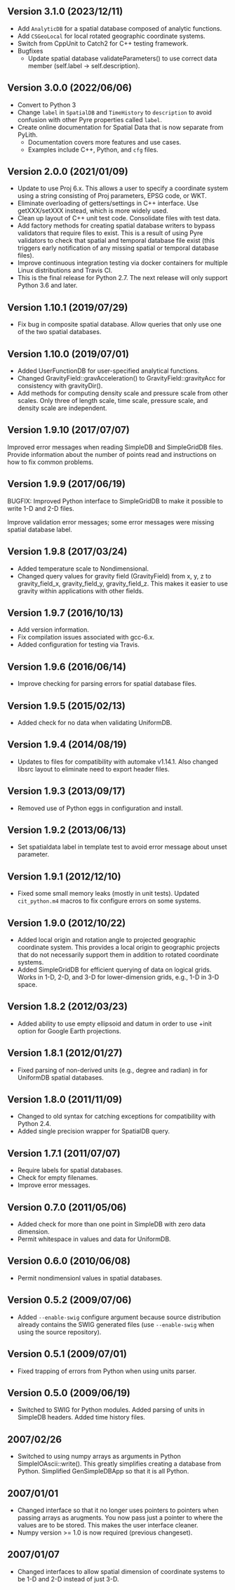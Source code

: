 ## Version 3.1.0 (2023/12/11)

* Add `AnalyticDB` for a spatial database composed of analytic functions.
* Add `CSGeoLocal` for local rotated geographic coordinate systems.
* Switch from CppUnit to Catch2 for C++ testing framework.
* Bugfixes
  - Update spatial database validateParameters() to use correct data member (self.label -> self.description).

## Version 3.0.0 (2022/06/06)

* Convert to Python 3
* Change `label` in `SpatialDB` and `TimeHistory` to `description` to avoid confusion with other Pyre properties called `label`.
* Create online documentation for Spatial Data that is now separate from PyLith.
  * Documentation covers more features and use cases.
  * Examples include C++, Python, and `cfg` files.

## Version 2.0.0 (2021/01/09)

* Update to use Proj 6.x. This allows a user to specify a coordinate
system using a string consisting of Proj parameters, EPSG code, or
WKT.
* Eliminate overloading of getters/settings in C++ interface. Use getXXX/setXXX instead, which is more widely used.
* Clean up layout of C++ unit test code. Consolidate files with test data. 
* Add factory methods for creating spatial database writers to bypass validators that require files to exist. This is a result of using Pyre validators to check that spatial and temporal database file exist (this triggers early notification of any missing spatial or temporal database files).
* Improve continuous integration testing via docker containers for multiple Linux distributions and Travis CI.
* This is the final release for Python 2.7. The next release will only support Python 3.6 and later.

## Version 1.10.1 (2019/07/29)

* Fix bug in composite spatial database. Allow queries that only use one of the two spatial databases.


## Version 1.10.0 (2019/07/01)

* Added UserFunctionDB for user-specified analytical functions.
* Changed GravityField::gravAcceleration() to GravityField::gravityAcc for consistency with gravityDir().
* Add methods for computing density scale and pressure scale from other scales. Only three of length scale, time scale, pressure scale, and density scale are independent.

## Version 1.9.10 (2017/07/07)

  Improved error messages when reading SimpleDB and SimpleGridDB files.
  Provide information about the number of points read and instructions on
  how to fix common problems.

## Version 1.9.9 (2017/06/19)

  BUGFIX: Improved Python interface to SimpleGridDB to make it
  possible to write 1-D and 2-D files.

  Improve validation error messages; some error messages were missing
  spatial database label.

## Version 1.9.8 (2017/03/24)

* Added temperature scale to Nondimensional.
* Changed query values for gravity field (GravityField) from x, y, z to gravity_field_x, gravity_field_y, gravity_field_z. This makes it easier to use gravity within applications with other fields.

## Version 1.9.7 (2016/10/13)

* Add version information.
* Fix compilation issues associated with gcc-6.x.
* Added configuration for testing via Travis.

## Version 1.9.6 (2016/06/14)

* Improve checking for parsing errors for spatial database files.

## Version 1.9.5 (2015/02/13)

* Added check for no data when validating UniformDB.

## Version 1.9.4 (2014/08/19)

* Updates to files for compatibility with automake v1.14.1. Also changed libsrc layout to eliminate need to export header files.

## Version 1.9.3 (2013/09/17)

* Removed use of Python eggs in configuration and install.

## Version 1.9.2 (2013/06/13)

* Set spatialdata label in template test to avoid error message about unset parameter.

## Version 1.9.1 (2012/12/10)

* Fixed some small memory leaks (mostly in unit tests).  Updated `cit_python.m4` macros to fix configure errors on some systems.

## Version 1.9.0 (2012/10/22)

* Added local origin and rotation angle to projected geographic coordinate system. This provides a local origin to geographic projects that do not necessarily support them in addition to rotated coordinate systems.
* Added SimpleGridDB for efficient querying of data on logical grids. Works in 1-D, 2-D, and 3-D for lower-dimension grids, e.g., 1-D in 3-D space.

## Version 1.8.2 (2012/03/23)

* Added ability to use empty ellipsoid and datum in order to use +init option for Google Earth projections.

## Version 1.8.1 (2012/01/27)

* Fixed parsing of non-derived units (e.g., degree and radian) in for UniformDB spatial databases.

## Version 1.8.0 (2011/11/09)

* Changed to old syntax for catching exceptions for compatibility with Python 2.4.
* Added single precision wrapper for SpatialDB query.

## Version 1.7.1 (2011/07/07)

* Require labels for spatial databases.
* Check for empty filenames.
* Improve error messages.

## Version 0.7.0 (2011/05/06)

* Added check for more than one point in SimpleDB with zero data dimension.
* Permit whitespace in values and data for UniformDB.

## Version 0.6.0 (2010/06/08)

* Permit nondimensionl values in spatial databases.

## Version 0.5.2 (2009/07/06)

* Added `--enable-swig` configure argument because source distribution already contains the SWIG generated files (use `--enable-swig` when using the source repository).

## Version 0.5.1 (2009/07/01)

* Fixed trapping of errors from Python when using units parser.

## Version 0.5.0 (2009/06/19)

* Switched to SWIG for Python modules. Added parsing of units in SimpleDB headers. Added time history files.

## 2007/02/26

* Switched to using numpy arrays as arguments in Python SimpleIOAscii::write(). This greatly simplifies creating a database from Python. Simplified GenSimpleDBApp so that it is all Python.

## 2007/01/01

* Changed interface so that it no longer uses pointers to pointers when passing arrays as arugments. You now pass just a pointer to where the values are to be stored. This makes the user interface cleaner.
* Numpy version >= 1.0 is now required (previous changeset).

## 2007/01/07

* Changed interfaces to allow spatial dimension of coordinate systems to be 1-D and 2-D instead of just 3-D.
